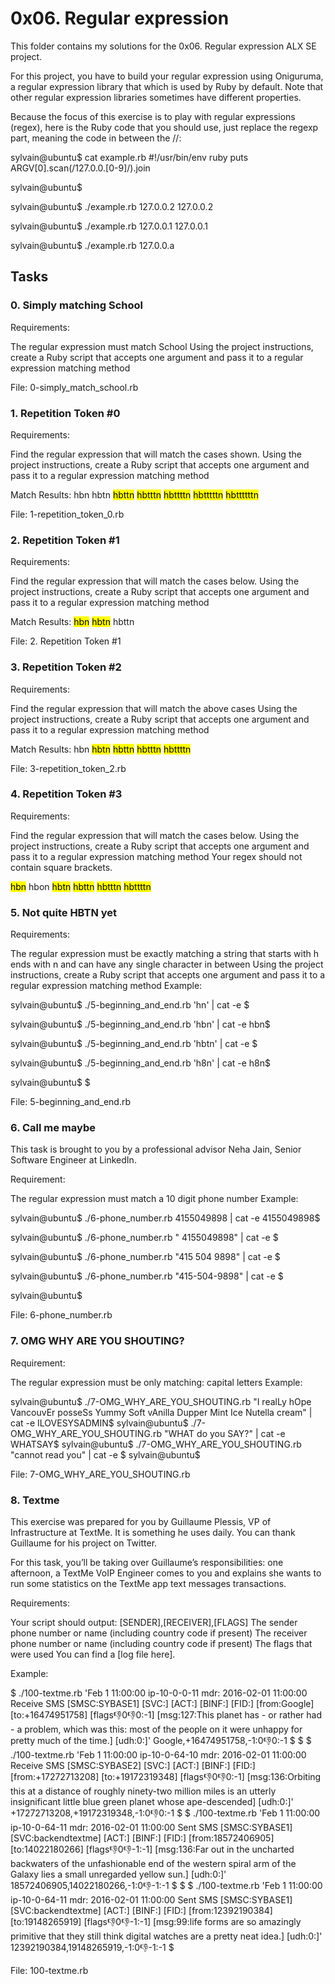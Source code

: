 # 0x06. Regular expression

This folder contains my solutions for the 0x06. Regular expression ALX SE project.

For this project, you have to build your regular expression using Oniguruma, a regular expression library that which is used by Ruby by default. Note that other regular expression libraries sometimes have different properties.

Because the focus of this exercise is to play with regular expressions (regex), here is the Ruby code that you should use, just replace the regexp part, meaning the code in between the //:

sylvain@ubuntu$ cat example.rb
#!/usr/bin/env ruby
puts ARGV[0].scan(/127.0.0.[0-9]/).join

sylvain@ubuntu$

sylvain@ubuntu$ ./example.rb 127.0.0.2
127.0.0.2

sylvain@ubuntu$ ./example.rb 127.0.0.1
127.0.0.1

sylvain@ubuntu$ ./example.rb 127.0.0.a


## Tasks

### 0. Simply matching School

Requirements:

The regular expression must match School
Using the project instructions, create a Ruby script that accepts one argument and pass it to a regular expression matching method

File: 0-simply_match_school.rb

### 1. Repetition Token #0

Requirements:

Find the regular expression that will match the cases shown.
Using the project instructions, create a Ruby script that accepts one argument and pass it to a regular expression matching method

Match Results:
hbn
hbtn
<mark>hbttn</mark>
<mark>hbtttn</mark>
<mark>hbttttn</mark>
<mark>hbtttttn</mark>
<mark>hbttttttn

File: 1-repetition_token_0.rb

### 2. Repetition Token #1

Requirements:

Find the regular expression that will match the cases below.
Using the project instructions, create a Ruby script that accepts one argument and pass it to a regular expression matching method

Match Results:
<mark>hbn</mark>
<mark>hbtn</mark>
hbttn

File: 2. Repetition Token #1

### 3. Repetition Token #2

Requirements:

Find the regular expression that will match the above cases
Using the project instructions, create a Ruby script that accepts one argument and pass it to a regular expression matching method

Match Results:
hbn
<mark>hbtn</mark>
<mark>hbttn</mark>
<mark>hbtttn</mark>
<mark>hbttttn</mark>

File:  3-repetition_token_2.rb

### 4. Repetition Token #3

Requirements:

Find the regular expression that will match the cases below.
Using the project instructions, create a Ruby script that accepts one argument and pass it to a regular expression matching method
Your regex should not contain square brackets.

<mark>hbn</mark>
hbon
<mark>hbtn</mark>
<mark>hbttn</mark>
<mark>hbtttn</mark>
<mark>hbttttn</mark>

### 5. Not quite HBTN yet

Requirements:

The regular expression must be exactly matching a string that starts with h ends with n and can have any single character in between
Using the project instructions, create a Ruby script that accepts one argument and pass it to a regular expression matching method
Example:

sylvain@ubuntu$ ./5-beginning_and_end.rb 'hn' | cat -e
$

sylvain@ubuntu$ ./5-beginning_and_end.rb 'hbn' | cat -e
hbn$

sylvain@ubuntu$ ./5-beginning_and_end.rb 'hbtn' | cat -e
$

sylvain@ubuntu$ ./5-beginning_and_end.rb 'h8n' | cat -e
h8n$

sylvain@ubuntu$
$

File: 5-beginning_and_end.rb


### 6. Call me maybe

This task is brought to you by a professional advisor Neha Jain, Senior Software Engineer at LinkedIn.

Requirement:

The regular expression must match a 10 digit phone number
Example:

sylvain@ubuntu$ ./6-phone_number.rb 4155049898 | cat -e
4155049898$

sylvain@ubuntu$ ./6-phone_number.rb " 4155049898" | cat -e
$

sylvain@ubuntu$ ./6-phone_number.rb "415 504 9898" | cat -e
$

sylvain@ubuntu$ ./6-phone_number.rb "415-504-9898" | cat -e
$

sylvain@ubuntu$

File: 6-phone_number.rb

### 7. OMG WHY ARE YOU SHOUTING?

Requirement:

The regular expression must be only matching: capital letters
Example:

sylvain@ubuntu$ ./7-OMG_WHY_ARE_YOU_SHOUTING.rb "I realLy hOpe VancouvEr posseSs Yummy Soft vAnilla Dupper Mint Ice Nutella cream" | cat -e
ILOVESYSADMIN$
sylvain@ubuntu$ ./7-OMG_WHY_ARE_YOU_SHOUTING.rb "WHAT do you SAY?" | cat -e
WHATSAY$
sylvain@ubuntu$ ./7-OMG_WHY_ARE_YOU_SHOUTING.rb "cannot read you" | cat -e
$
sylvain@ubuntu$

File: 7-OMG_WHY_ARE_YOU_SHOUTING.rb

### 8. Textme

This exercise was prepared for you by Guillaume Plessis, VP of Infrastructure at TextMe. It is something he uses daily. You can thank Guillaume for his project on Twitter.

For this task, you’ll be taking over Guillaume’s responsibilities: one afternoon, a TextMe VoIP Engineer comes to you and explains she wants to run some statistics on the TextMe app text messages transactions.

Requirements:

Your script should output: [SENDER],[RECEIVER],[FLAGS]
The sender phone number or name (including country code if present)
The receiver phone number or name (including country code if present)
The flags that were used
You can find a [log file here].

Example:

$ ./100-textme.rb 'Feb 1 11:00:00 ip-10-0-0-11 mdr: 2016-02-01 11:00:00 Receive SMS [SMSC:SYBASE1] [SVC:] [ACT:] [BINF:] [FID:] [from:Google] [to:+16474951758] [flags:-1:0:-1:0:-1] [msg:127:This planet has - or rather had - a problem, which was this: most of the people on it were unhappy for pretty much of the time.] [udh:0:]'
Google,+16474951758,-1:0:-1:0:-1
$
$
$ ./100-textme.rb 'Feb 1 11:00:00 ip-10-0-64-10 mdr: 2016-02-01 11:00:00 Receive SMS [SMSC:SYBASE2] [SVC:] [ACT:] [BINF:] [FID:] [from:+17272713208] [to:+19172319348] [flags:-1:0:-1:0:-1] [msg:136:Orbiting this at a distance of roughly ninety-two million miles is an utterly insignificant little blue green planet whose ape-descended] [udh:0:]'
+17272713208,+19172319348,-1:0:-1:0:-1
$
$ ./100-textme.rb 'Feb 1 11:00:00 ip-10-0-64-11 mdr: 2016-02-01 11:00:00 Sent SMS [SMSC:SYBASE1] [SVC:backendtextme] [ACT:] [BINF:] [FID:] [from:18572406905] [to:14022180266] [flags:-1:0:-1:-1:-1] [msg:136:Far out in the uncharted backwaters of the unfashionable end of the western spiral arm of the Galaxy lies a small unregarded yellow sun.] [udh:0:]'
18572406905,14022180266,-1:0:-1:-1:-1
$
$
$ ./100-textme.rb 'Feb 1 11:00:00 ip-10-0-64-11 mdr: 2016-02-01 11:00:00 Sent SMS [SMSC:SYBASE1] [SVC:backendtextme] [ACT:] [BINF:] [FID:] [from:12392190384] [to:19148265919] [flags:-1:0:-1:-1:-1] [msg:99:life forms are so amazingly primitive that they still think digital watches are a pretty neat idea.] [udh:0:]'
12392190384,19148265919,-1:0:-1:-1:-1
$

File: 100-textme.rb




